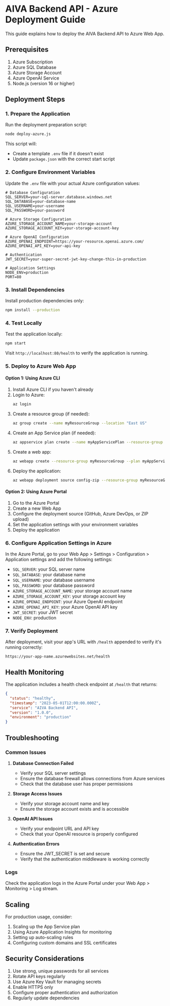 # AIVA Backend API - Azure Deployment Guide

This guide explains how to deploy the AIVA Backend API to Azure Web App.

## Prerequisites

1. Azure Subscription
2. Azure SQL Database
3. Azure Storage Account
4. Azure OpenAI Service
5. Node.js (version 16 or higher)

## Deployment Steps

### 1. Prepare the Application

Run the deployment preparation script:

```bash
node deploy-azure.js
```

This script will:
- Create a template `.env` file if it doesn't exist
- Update `package.json` with the correct start script

### 2. Configure Environment Variables

Update the `.env` file with your actual Azure configuration values:

```env
# Database Configuration
SQL_SERVER=your-sql-server.database.windows.net
SQL_DATABASE=your-database-name
SQL_USERNAME=your-username
SQL_PASSWORD=your-password

# Azure Storage Configuration
AZURE_STORAGE_ACCOUNT_NAME=your-storage-account
AZURE_STORAGE_ACCOUNT_KEY=your-storage-account-key

# Azure OpenAI Configuration
AZURE_OPENAI_ENDPOINT=https://your-resource.openai.azure.com/
AZURE_OPENAI_API_KEY=your-api-key

# Authentication
JWT_SECRET=your-super-secret-jwt-key-change-this-in-production

# Application Settings
NODE_ENV=production
PORT=80
```

### 3. Install Dependencies

Install production dependencies only:

```bash
npm install --production
```

### 4. Test Locally

Test the application locally:

```bash
npm start
```

Visit `http://localhost:80/health` to verify the application is running.

### 5. Deploy to Azure Web App

#### Option 1: Using Azure CLI

1. Install Azure CLI if you haven't already
2. Login to Azure:
   ```bash
   az login
   ```
3. Create a resource group (if needed):
   ```bash
   az group create --name myResourceGroup --location "East US"
   ```
4. Create an App Service plan (if needed):
   ```bash
   az appservice plan create --name myAppServicePlan --resource-group myResourceGroup --sku B1 --is-linux
   ```
5. Create a web app:
   ```bash
   az webapp create --resource-group myResourceGroup --plan myAppServicePlan --name myAIVAApp --runtime "NODE:16-lts"
   ```
6. Deploy the application:
   ```bash
   az webapp deployment source config-zip --resource-group myResourceGroup --name myAIVAApp --src deploy.zip
   ```

#### Option 2: Using Azure Portal

1. Go to the Azure Portal
2. Create a new Web App
3. Configure the deployment source (GitHub, Azure DevOps, or ZIP upload)
4. Set the application settings with your environment variables
5. Deploy the application

### 6. Configure Application Settings in Azure

In the Azure Portal, go to your Web App > Settings > Configuration > Application settings and add the following settings:

- `SQL_SERVER`: your SQL server name
- `SQL_DATABASE`: your database name
- `SQL_USERNAME`: your database username
- `SQL_PASSWORD`: your database password
- `AZURE_STORAGE_ACCOUNT_NAME`: your storage account name
- `AZURE_STORAGE_ACCOUNT_KEY`: your storage account key
- `AZURE_OPENAI_ENDPOINT`: your Azure OpenAI endpoint
- `AZURE_OPENAI_API_KEY`: your Azure OpenAI API key
- `JWT_SECRET`: your JWT secret
- `NODE_ENV`: production

### 7. Verify Deployment

After deployment, visit your app's URL with `/health` appended to verify it's running correctly:

```
https://your-app-name.azurewebsites.net/health
```

## Health Monitoring

The application includes a health check endpoint at `/health` that returns:

```json
{
  "status": "healthy",
  "timestamp": "2023-05-01T12:00:00.000Z",
  "service": "AIVA Backend API",
  "version": "1.0.0",
  "environment": "production"
}
```

## Troubleshooting

### Common Issues

1. **Database Connection Failed**
   - Verify your SQL server settings
   - Ensure the database firewall allows connections from Azure services
   - Check that the database user has proper permissions

2. **Storage Access Issues**
   - Verify your storage account name and key
   - Ensure the storage account exists and is accessible

3. **OpenAI API Issues**
   - Verify your endpoint URL and API key
   - Check that your OpenAI resource is properly configured

4. **Authentication Errors**
   - Ensure the JWT_SECRET is set and secure
   - Verify that the authentication middleware is working correctly

### Logs

Check the application logs in the Azure Portal under your Web App > Monitoring > Log stream.

## Scaling

For production usage, consider:

1. Scaling up the App Service plan
2. Using Azure Application Insights for monitoring
3. Setting up auto-scaling rules
4. Configuring custom domains and SSL certificates

## Security Considerations

1. Use strong, unique passwords for all services
2. Rotate API keys regularly
3. Use Azure Key Vault for managing secrets
4. Enable HTTPS only
5. Configure proper authentication and authorization
6. Regularly update dependencies